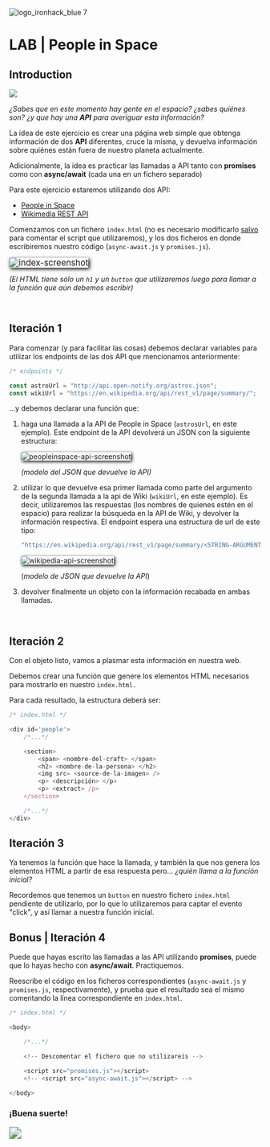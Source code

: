 ![logo_ironhack_blue 7](https://user-images.githubusercontent.com/23629340/40541063-a07a0a8a-601a-11e8-91b5-2f13e4e6b441.png)

# LAB | People in Space

## Introduction

<img src="https://i.ibb.co/khJVX9j/tenor2.gif"  style="zoom:100%" />

_¿Sabes que en este momento hay gente en el espacio? ¿sabes quiénes son? ¿y que hay una **API** para averiguar esta información?_

La idea de este ejercicio es crear una página web simple que obtenga información de dos **API** diferentes, cruce la misma, y devuelva información sobre quiénes están fuera de nuestro planeta actualmente.

Adicionalmente, la idea es practicar las llamadas a API tanto con **promises** como con **async/await** (cada una en un fichero separado)

Para este ejercicio estaremos utilizando dos API:

- [People in Space](http://open-notify.org/Open-Notify-API/People-In-Space/)
- [Wikimedia REST API](https://es.wikipedia.org/api/rest_v1/)

Comenzamos con un fichero `index.html` (no es necesario modificarlo <u>salvo</u> para comentar el script que utilizaremos), y los dos ficheros en donde escribiremos nuestro código (`async-await.js` y `promises.js`).

<img src="https://i.ibb.co/VqrfYhR/html.png" alt="index-screenshot" style="zoom:120%; box-shadow: 2px 2px 6px black" />

_(El HTML tiene sólo un `h1` y un `button` que utilizaremos luego para llamar a la función que aún debemos escribir)_

<br>

## Iteración 1

Para comenzar (y para facilitar las cosas) debemos declarar variables para utilizar los endpoints de las dos API que mencionamos anteriormente:

```javascript
/* endpoints */

const astroUrl = "http://api.open-notify.org/astros.json";
const wikiUrl = "https://en.wikipedia.org/api/rest_v1/page/summary/";
```

...y debemos declarar una función que:

1. haga una llamada a la API de People in Space (`astrosUrl`, en este ejemplo). Este endpoint de la API devolverá un JSON con la siguiente estructura:

   <img src="https://i.ibb.co/Hn2J93R/people-in-space.png" alt="peopleinspace-api-screenshot" style="box-shadow: 2px 2px 6px black"/>

   _(modelo del JSON que devuelve la API)_

2. utilizar lo que devuelve esa primer llamada como parte del argumento de la segunda llamada a la api de Wiki (`wikiUrl`, en este ejemplo). Es decir, utilizaremos las respuestas (los nombres de quienes estén en el espacio) para realizar la búsqueda en la API de Wiki, y devolver la información respectiva. El endpoint espera una estructura de url de este tipo:

   ```javascript
   "https://en.wikipedia.org/api/rest_v1/page/summary/<STRING-ARGUMENTO-DE-LA-BUSQUEDA>";

   ```

   <img src="https://i.ibb.co/pfgMFwm/wikipedia.png" alt="wikipedia-api-screenshot" style="box-shadow: 2px 2px 6px black"/>

   (_modelo de JSON que devuelve la API_)

3. devolver finalmente un objeto con la información recabada en ambas llamadas.

<br>

## Iteración 2

Con el objeto listo, vamos a plasmar esta información en nuestra web.

Debemos crear una función que genere los elementos HTML necesarios para mostrarlo en nuestro `index.html. `

Para cada resultado, la estructura deberá ser:

```javascript
/* index.html */

<div id='people'>
    /*...*/

    <section>
        <span> <nombre-del-craft> </span>
        <h2> <nombre-de-la-persona> </h2>
        <img src= <source-de-la-imagen> />
        <p> <descripción> </p>
        <p> <extract> /p>
    </section>

	/*...*/
</div>
```

## Iteración 3

Ya tenemos la función que hace la llamada, y también la que nos genera los elementos HTML a partir de esa respuesta pero... _¿quién llama a la función inicial?_

Recordemos que tenemos un `button` en nuestro fichero `index.html` pendiente de utilizarlo, por lo que lo utilizaremos para captar el evento "click", y así llamar a nuestra función inicial.

## Bonus | Iteración 4

Puede que hayas escrito las llamadas a las API utilizando **promises**, puede que lo hayas hecho con **async/await**. Practiquemos.

Reescribe el código en los ficheros correspondientes (`async-await.js` y `promises.js`, respectivamente), y prueba que el resultado sea el mismo comentando la línea correspondiente en `index.html`.

```javascript
/* index.html */

<body>

    /*...*/

    <!-- Descomentar el fichero que no utilizareis -->

    <script src="promises.js"></script>
	<!-- <script src="async-await.js"></script> -->

</body>
```

### **¡Buena suerte!**

<img src="https://media1.tenor.com/images/df65a2d875b9871399e7ff87e91d0408/tenor.gif?itemid=18660838" style="zoom:150%;" />
